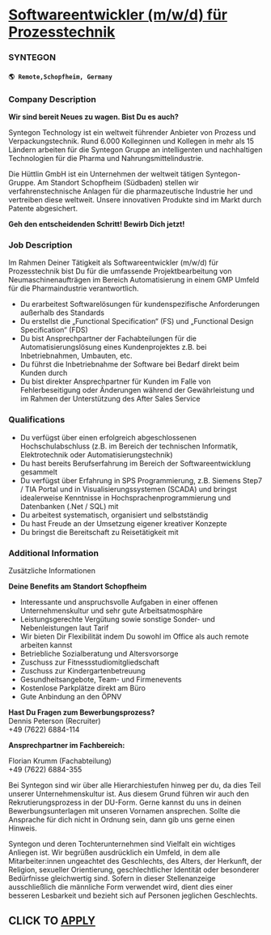 # [Softwareentwickler (m/w/d) für Prozesstechnik](https://www.remotewlb.com/apply/softwareentwickler-m-w-d-fur-prozesstechnik)  
### SYNTEGON  
#### `🌎 Remote,Schopfheim, Germany`  

### **Company Description**

 **Wir sind bereit Neues zu wagen. Bist Du es auch?**

Syntegon Technology ist ein weltweit führender Anbieter von Prozess und Verpackungstechnik. Rund 6.000 Kolleginnen und Kollegen in mehr als 15 Ländern arbeiten für die Syntegon Gruppe an intelligenten und nachhaltigen Technologien für die Pharma und Nahrungsmittelindustrie.

Die Hüttlin GmbH ist ein Unternehmen der weltweit tätigen Syntegon-Gruppe. Am Standort Schopfheim (Südbaden) stellen wir verfahrenstechnische Anlagen für die pharmazeutische Industrie her und vertreiben diese weltweit. Unsere innovativen Produkte sind im Markt durch Patente abgesichert.

 **Geh den entscheidenden Schritt! Bewirb Dich jetzt!**

###  **Job Description**

Im Rahmen Deiner Tätigkeit als Softwareentwickler (m/w/d) für Prozesstechnik bist Du für die umfassende Projektbearbeitung von Neumaschinenaufträgen im Bereich Automatisierung in einem GMP Umfeld für die Pharmaindustrie verantwortlich.

  * Du erarbeitest Softwarelösungen für kundenspezifische Anforderungen außerhalb des Standards
  * Du erstellst die „Functional Specification“ (FS) und „Functional Design Specification“ (FDS)
  * Du bist Ansprechpartner der Fachabteilungen für die Automatisierungslösung eines Kundenprojektes z.B. bei Inbetriebnahmen, Umbauten, etc.
  * Du führst die Inbetriebnahme der Software bei Bedarf direkt beim Kunden durch
  * Du bist direkter Ansprechpartner für Kunden im Falle von Fehlerbeseitigung oder Änderungen während der Gewährleistung und im Rahmen der Unterstützung des After Sales Service

###  **Qualifications**

  * Du verfügst über einen erfolgreich abgeschlossenen Hochschulabschluss (z.B. im Bereich der technischen Informatik, Elektrotechnik oder Automatisierungstechnik)
  * Du hast bereits Berufserfahrung im Bereich der Softwareentwicklung gesammelt
  * Du verfügst über Erfahrung in SPS Programmierung, z.B. Siemens Step7 / TIA Portal und in Visualisierungssystemen (SCADA) und bringst idealerweise Kenntnisse in Hochsprachenprogrammierung und Datenbanken (.Net / SQL) mit
  * Du arbeitest systematisch, organisiert und selbstständig
  * Du hast Freude an der Umsetzung eigener kreativer Konzepte
  * Du bringst die Bereitschaft zu Reisetätigkeit mit

###  **Additional Information**

Zusätzliche Informationen

 **Deine Benefits am Standort Schopfheim**

  * Interessante und anspruchsvolle Aufgaben in einer offenen Unternehmenskultur und sehr gute Arbeitsatmosphäre
  * Leistungsgerechte Vergütung sowie sonstige Sonder- und Nebenleistungen laut Tarif
  * Wir bieten Dir Flexibilität indem Du sowohl im Office als auch remote arbeiten kannst
  * Betriebliche Sozialberatung und Altersvorsorge
  * Zuschuss zur Fitnessstudiomitgliedschaft
  * Zuschuss zur Kindergartenbetreuung
  * Gesundheitsangebote, Team- und Firmenevents
  * Kostenlose Parkplätze direkt am Büro
  * Gute Anbindung an den ÖPNV

 **Hast Du Fragen zum Bewerbungsprozess?**  
Dennis Peterson (Recruiter)  
+49 (7622) 6884-114

 **Ansprechpartner im Fachbereich:**

Florian Krumm (Fachabteilung)  
+49 (7622) 6884-355

Bei Syntegon sind wir über alle Hierarchiestufen hinweg per du, da dies Teil unserer Unternehmenskultur ist. Aus diesem Grund führen wir auch den Rekrutierungsprozess in der DU-Form. Gerne kannst du uns in deinen Bewerbungsunterlagen mit unseren Vornamen ansprechen. Sollte die Ansprache für dich nicht in Ordnung sein, dann gib uns gerne einen Hinweis.

Syntegon und deren Tochterunternehmen sind Vielfalt ein wichtiges Anliegen ist. Wir begrüßen ausdrücklich ein Umfeld, in dem alle Mitarbeiter:innen ungeachtet des Geschlechts, des Alters, der Herkunft, der Religion, sexueller Orientierung, geschlechtlicher Identität oder besonderer Bedürfnisse gleichwertig sind. Sofern in dieser Stellenanzeige ausschließlich die männliche Form verwendet wird, dient dies einer besseren Lesbarkeit und bezieht sich auf Personen jeglichen Geschlechts.

  
## CLICK TO [APPLY](https://www.remotewlb.com/apply/softwareentwickler-m-w-d-fur-prozesstechnik)

